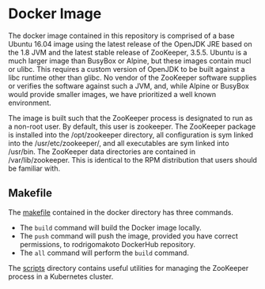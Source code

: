 # Docker Image
The docker image contained in this repository is comprised of a base Ubuntu 16.04 image using the latest release of the 
OpenJDK JRE based on the 1.8 JVM and the latest stable release of ZooKeeper, 3.5.5. Ubuntu is a much larger image than 
BusyBox or Alpine, but these images contain mucl or ulibc. This requires a custom version of OpenJDK to be built 
against a libc runtime other than glibc. No vendor of the ZooKeeper software supplies or verifies the software against 
such a JVM, and, while Alpine or BusyBox would provide smaller images, we have prioritized a well known environment.

The image is built such that the ZooKeeper process is designated to run as a non-root user. By default, this user is 
zookeeper. The ZooKeeper package is installed into the /opt/zookeeper directory, all configuration is sym linked into 
the /usr/etc/zookeeper/, and all executables are sym linked into /usr/bin. The ZooKeeper data directories are contained 
in /var/lib/zookeeper. This is identical to the RPM distribution that users should be familiar with.

## Makefile 
The [makefile](Makefile) contained in the docker directory has three commands.
- The `build` command will build the Docker image locally.
- The `push` command will push the image, provided you have correct permissions, 
to rodrigomakoto DockerHub repository.
- The `all` command will perform the `build` command.

The [scripts](scripts) directory contains useful utilities for managing the 
ZooKeeper process in a Kubernetes cluster.
